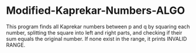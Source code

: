 # Modified-Kaprekar-Numbers-ALGO

This program finds all Kaprekar numbers between p and q by squaring each number, splitting the square into left and right parts, and checking if their sum equals the original number. If none exist in the range, it prints INVALID RANGE.

